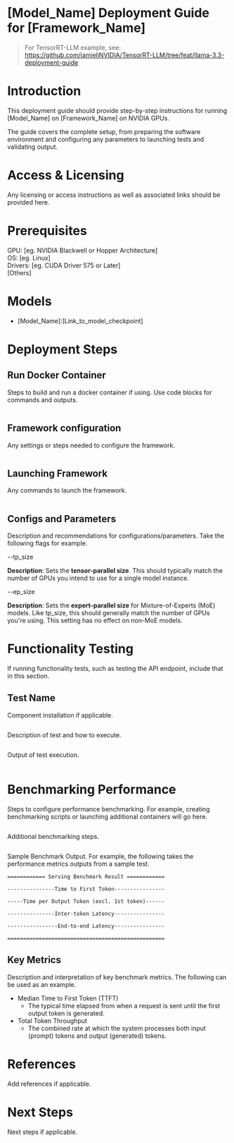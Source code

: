 # [Model_Name] Deployment Guide for [Framework_Name]
>For TensorRT-LLM example, see: https://github.com/jamieliNVIDIA/TensorRT-LLM/tree/feat/llama-3.3-deployment-guide
# Introduction

This deployment guide should provide step-by-step instructions for running [Model_Name] on [Framework_Name] on NVIDIA GPUs. 

The guide covers the complete setup, from preparing the software environment and configuring any parameters to launching tests and validating output.

# Access & Licensing

Any licensing or access instructions as well as associated links should be provided here.

# Prerequisites 

GPU: [eg. NVIDIA Blackwell or Hopper Architecture]   
OS:   [eg. Linux]   
Drivers: [eg. CUDA Driver 575 or Later]     
\[Others\]

# Models 

* \[Model\_Name]:\[Link\_to\_model\_checkpoint\]

# Deployment Steps

## Run Docker Container

Steps to build and run a docker container if using. Use code blocks for commands and outputs.

```shell

```

## Framework configuration 

Any settings or steps needed to configure the framework.

```shell

```

## Launching Framework

Any commands to launch the framework.

```shell

```

## Configs and Parameters 

Description and recommendations for configurations/parameters. Take the following flags for example.

\--tp\_size

**Description**: Sets the **tensor-parallel size**. This should typically match the number of GPUs you intend to use for a single model instance.

\--ep\_size

**Description**: Sets the **expert-parallel size** for Mixture-of-Experts (MoE) models. Like tp\_size, this should generally match the number of GPUs you're using. This setting has no effect on non-MoE models.

# Functionality Testing

If running functionality tests, such as testing the API endpoint, include that in this section.

## Test Name 

Component installation if applicable.

```shell

```

Description of test and how to execute. 

```shell

```

Output of test execution.

```shell

```

# Benchmarking Performance

Steps to configure performance benchmarking. For example, creating benchmarking scripts or launching additional containers will go here.

```shell

```

Additional benchmarking steps.

```shell

```

Sample Benchmark Output. For example, the following takes the performance metrics outputs from a sample test.

```
============ Serving Benchmark Result ============

---------------Time to First Token----------------

-----Time per Output Token (excl. 1st token)------

---------------Inter-token Latency----------------

----------------End-to-end Latency----------------

==================================================
```

## Key Metrics

Description and interpretation of key benchmark metrics. The following can be used as an example.

* Median Time to First Token (TTFT)  
  * The typical time elapsed from when a request is sent until the first output token is generated.  
* Total Token Throughput  
  * The combined rate at which the system processes both input (prompt) tokens and output (generated) tokens. 

# References

Add references if applicable.

# Next Steps

Next steps if applicable.
